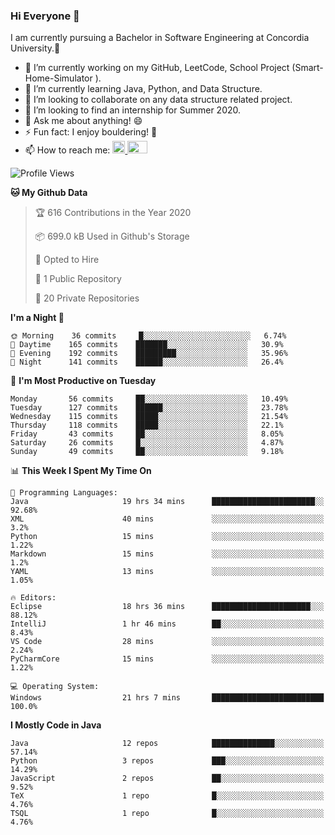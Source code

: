 ### Hi Everyone 👋
I am currently pursuing a Bachelor in Software Engineering at Concordia University.🏫

- 🔭 I’m currently working on my GitHub, LeetCode, School Project (Smart-Home-Simulator ).
- 🌱 I’m currently learning Java, Python, and Data Structure.
- 👯 I’m looking to collaborate on any data structure related project.
- 🤔 I’m looking to find an internship for Summer 2020.
- 💬 Ask me about anything! 😄
- ⚡ Fun fact: I enjoy bouldering! 🧗‍
- 📫 How to reach me: <a href="https://www.linkedin.com/in/siu-tong-ye/" target="_blank"> <img width="20px" width="32" src="https://cdn.jsdelivr.net/npm/simple-icons@v3/icons/linkedin.svg" /> </a> <a href="mailto:SiuTongYe@gmail.com" target="_blank"> <img height="20" width="32" src="https://cdn.jsdelivr.net/npm/simple-icons@v3/icons/gmail.svg" /> </a>

<!--START_SECTION:waka-->
![Profile Views](http://img.shields.io/badge/Profile%20Views-70-blue)

**🐱 My Github Data** 

> 🏆 616 Contributions in the Year 2020
 > 
> 📦 699.0 kB Used in Github's Storage 
 > 
> 💼 Opted to Hire
 > 
> 📜 1 Public Repository 
 > 
> 🔑 20 Private Repositories 

**I'm a Night 🦉** 

```text
🌞 Morning    36 commits     █░░░░░░░░░░░░░░░░░░░░░░░░   6.74% 
🌆 Daytime    165 commits    ███████░░░░░░░░░░░░░░░░░░   30.9% 
🌃 Evening    192 commits    █████████░░░░░░░░░░░░░░░░   35.96% 
🌙 Night      141 commits    ██████░░░░░░░░░░░░░░░░░░░   26.4%

```
📅 **I'm Most Productive on Tuesday** 

```text
Monday       56 commits     ██░░░░░░░░░░░░░░░░░░░░░░░   10.49% 
Tuesday      127 commits    ██████░░░░░░░░░░░░░░░░░░░   23.78% 
Wednesday    115 commits    █████░░░░░░░░░░░░░░░░░░░░   21.54% 
Thursday     118 commits    █████░░░░░░░░░░░░░░░░░░░░   22.1% 
Friday       43 commits     ██░░░░░░░░░░░░░░░░░░░░░░░   8.05% 
Saturday     26 commits     █░░░░░░░░░░░░░░░░░░░░░░░░   4.87% 
Sunday       49 commits     ██░░░░░░░░░░░░░░░░░░░░░░░   9.18%

```


📊 **This Week I Spent My Time On** 

```text
💬 Programming Languages: 
Java                     19 hrs 34 mins      ███████████████████████░░   92.68% 
XML                      40 mins             ░░░░░░░░░░░░░░░░░░░░░░░░░   3.2% 
Python                   15 mins             ░░░░░░░░░░░░░░░░░░░░░░░░░   1.22% 
Markdown                 15 mins             ░░░░░░░░░░░░░░░░░░░░░░░░░   1.2% 
YAML                     13 mins             ░░░░░░░░░░░░░░░░░░░░░░░░░   1.05%

🔥 Editors: 
Eclipse                  18 hrs 36 mins      ██████████████████████░░░   88.12% 
IntelliJ                 1 hr 46 mins        ██░░░░░░░░░░░░░░░░░░░░░░░   8.43% 
VS Code                  28 mins             ░░░░░░░░░░░░░░░░░░░░░░░░░   2.24% 
PyCharmCore              15 mins             ░░░░░░░░░░░░░░░░░░░░░░░░░   1.22%

💻 Operating System: 
Windows                  21 hrs 7 mins       █████████████████████████   100.0%

```

**I Mostly Code in Java** 

```text
Java                     12 repos            ██████████████░░░░░░░░░░░   57.14% 
Python                   3 repos             ███░░░░░░░░░░░░░░░░░░░░░░   14.29% 
JavaScript               2 repos             ██░░░░░░░░░░░░░░░░░░░░░░░   9.52% 
TeX                      1 repo              █░░░░░░░░░░░░░░░░░░░░░░░░   4.76% 
TSQL                     1 repo              █░░░░░░░░░░░░░░░░░░░░░░░░   4.76%

```



<!--END_SECTION:waka-->
